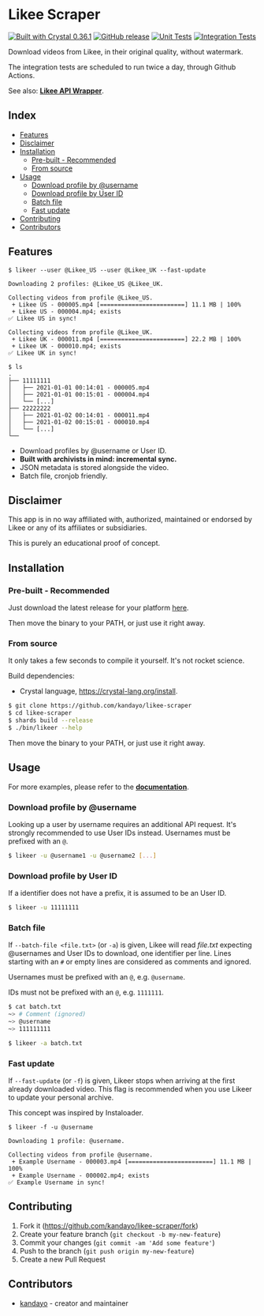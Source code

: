 # Likee Scraper

[![Built with Crystal 0.36.1](https://img.shields.io/badge/Crystal-0.36.1-%23333333)](https://crystal-lang.org/)
[![GitHub release](https://img.shields.io/github/release/kandayo/likee-scraper.svg?label=Release)](https://github.com/kandayo/likee-scraper/releases)
[![Unit Tests](https://github.com/kandayo/likee-scraper/workflows/Unit%20Tests/badge.svg)](https://github.com/kandayo/likee-scraper/actions)
[![Integration Tests](https://github.com/kandayo/likee-scraper/workflows/Integration%20Tests/badge.svg)](https://github.com/kandayo/likee-scraper/actions)

Download videos from Likee, in their original quality, without watermark.

The integration tests are scheduled to run twice a day, through Github Actions.

See also: [**Likee API Wrapper**](https://github.com/kandayo/likee.cr).

## Index

- [Features](#features)
- [Disclaimer](#disclaimer)
- [Installation](#installation)
  - [Pre-built - Recommended](#pre-built--recommended)
  - [From source](#from-source)
- [Usage](#usage)
  - [Download profile by @username](#download-profile-by-username)
  - [Download profile by User ID](#download-profile-by-user-id)
  - [Batch file](#batch-file)
  - [Fast update](#fast-update)
- [Contributing](#contributing)
- [Contributors](#contributors)

## Features

```
$ likeer --user @Likee_US --user @Likee_UK --fast-update

Downloading 2 profiles: @Likee_US @Likee_UK.

Collecting videos from profile @Likee_US.
 + Likee US - 000005.mp4 [========================] 11.1 MB | 100%
 + Likee US - 000004.mp4; exists
✅ Likee US in sync!

Collecting videos from profile @Likee_UK.
 + Likee UK - 000011.mp4 [========================] 22.2 MB | 100%
 + Likee UK - 000010.mp4; exists
✅ Likee UK in sync!

$ ls
.
├── 11111111
│   ├── 2021-01-01 00:14:01 - 000005.mp4
│   ├── 2021-01-01 00:15:01 - 000004.mp4
│   └── [...]
├── 22222222
│   ├── 2021-01-02 00:14:01 - 000011.mp4
│   ├── 2021-01-02 00:15:01 - 000010.mp4
│   └── [...]
└──
```

- Download profiles by @username or User ID.
- **Built with archivists in mind: incremental sync.**
- JSON metadata is stored alongside the video.
- Batch file, cronjob friendly.

## Disclaimer

This app is in no way affiliated with, authorized, maintained or endorsed by
Likee or any of its affiliates or subsidiaries.

This is purely an educational proof of concept.

## Installation

### Pre-built - Recommended

Just download the latest release for your platform [here](https://github.com/kandayo/likee-scraper/releases).

Then move the binary to your PATH, or just use it right away.

### From source

It only takes a few seconds to compile it yourself. It's not rocket science.

Build dependencies:
 - Crystal language, https://crystal-lang.org/install.

```bash
$ git clone https://github.com/kandayo/likee-scraper
$ cd likee-scraper
$ shards build --release
$ ./bin/likeer --help
```

Then move the binary to your PATH, or just use it right away.

## Usage

For more examples, please refer to the [**documentation**](https://absolab.xyz/likee-scraper).

### Download profile by @username

Looking up a user by username requires an additional API request. It's strongly
recommended to use User IDs instead. Usernames must be prefixed with an `@`.

```bash
$ likeer -u @username1 -u @username2 [...]
```

### Download profile by User ID

If a identifier does not have a prefix, it is assumed to be an User ID.

```bash
$ likeer -u 11111111
```

### Batch file

If `--batch-file <file.txt>` (or `-a`) is given, Likee will read *file.txt*
expecting @usernames and User IDs to download, one identifier per line.
Lines starting with an `#` or empty lines are considered as comments and
ignored.

Usernames must be prefixed with an `@`, e.g. `@username`.

IDs must not be prefixed with an `@`, e.g. `1111111`.

```bash
$ cat batch.txt
~> # Comment (ignored)
~> @username
~> 111111111

$ likeer -a batch.txt
```

### Fast update

If `--fast-update` (or `-f`) is given, Likeer stops when arriving at the
first already downloaded video. This flag is recommended when you use Likeer
to update your personal archive.

This concept was inspired by Instaloader.

```
$ likeer -f -u @username

Downloading 1 profile: @username.

Collecting videos from profile @username.
 + Example Username - 000003.mp4 [========================] 11.1 MB | 100%
 + Example Username - 000002.mp4; exists
✅ Example Username in sync!
```

## Contributing

1. Fork it (<https://github.com/kandayo/likee-scraper/fork>)
2. Create your feature branch (`git checkout -b my-new-feature`)
3. Commit your changes (`git commit -am 'Add some feature'`)
4. Push to the branch (`git push origin my-new-feature`)
5. Create a new Pull Request

## Contributors

- [kandayo](https://github.com/kandayo) - creator and maintainer
